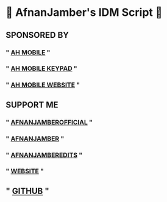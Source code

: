 # 💎 AfnanJamber's IDM Script 💎 #


## SPONSORED BY  ###


### " [AH MOBILE](https://www.youtube.com/@AHMobile) " ###
### " [AH MOBILE KEYPAD](https://www.youtube.com/@AHKMS) " ###
### " [AH MOBILE WEBSITE](https://AH-Mobile.Blogspot.com) " ###

## SUPPORT ME ##

### " [AFNANJAMBEROFFICIAL](https://www.youtube.com/@AFNANJAMBEROFFICIAL) " ###
### " [AFNANJAMBER](https://www.youtube.com/@AFNANJAMBER) " ###
### " [AFNANJAMBEREDITS](https://www.youtube.com/@AFNANJAMBEREDITS) " ###
### " [WEBSITE](https://AfnanJamber7.Blogspot.com) " ###

##  " [GITHUB](https://github.com/Afnanaltaf0) " ###